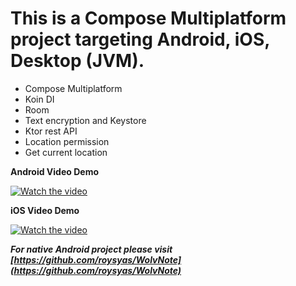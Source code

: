 # This is a Compose Multiplatform project targeting Android, iOS, Desktop (JVM).

- Compose Multiplatform
- Koin DI
- Room
- Text encryption and Keystore
- Ktor rest API
- Location permission
- Get current location

**Android Video Demo**

[![Watch the video](https://img.youtube.com/vi/xFZF5g667Jg/maxresdefault.jpg)](https://youtube.com/shorts/xFZF5g667Jg)

**iOS Video Demo**

[![Watch the video](https://img.youtube.com/vi/PCDMbVIb8eU/maxresdefault.jpg)](https://youtube.com/shorts/PCDMbVIb8eU)


***For native Android project please visit [https://github.com/roysyas/WolvNote](https://github.com/roysyas/WolvNote)***
